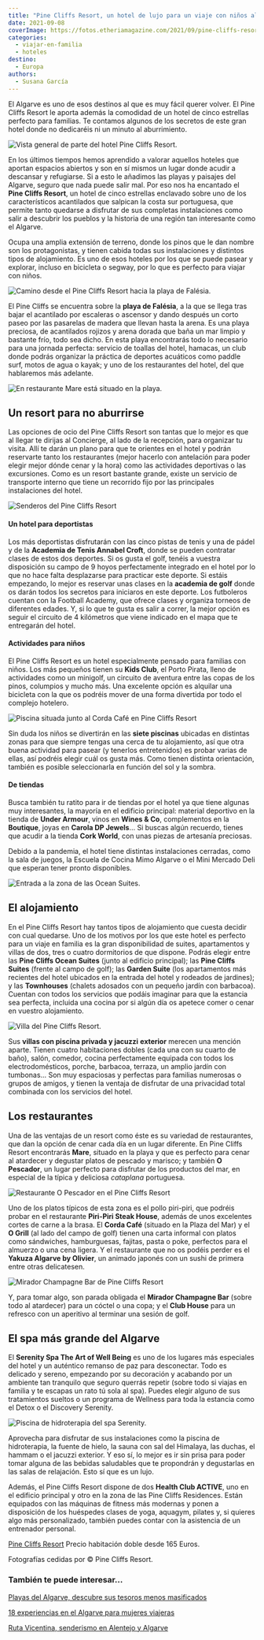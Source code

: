 ```yaml
---
title: "Pine Cliffs Resort, un hotel de lujo para un viaje con niños al Algarve"
date: 2021-09-08
coverImage: https://fotos.etheriamagazine.com/2021/09/pine-cliffs-resort-champagne-bar.jpg
categories: 
  - viajar-en-familia
  - hoteles
destino: 
  - Europa
authors: 
  - Susana García
---
```


El Algarve es uno de esos destinos al que es muy fácil querer volver. El Pine Cliffs Resort le aporta además la comodidad de un hotel de cinco estrellas perfecto para familias. Te contamos algunos de los secretos de este gran hotel donde no dedicaréis ni un minuto al aburrimiento.

![Vista general de parte del hotel Pine Cliffs Resort.](https://fotos.etheriamagazine.com/2021/09/Pine-cliffs-general.jpg "Vista general de parte del hotel Pine Cliffs Resort.")

En los últimos tiempos hemos aprendido a valorar aquellos hoteles que aportan espacios 
abiertos y son en sí mismos un lugar donde acudir a descansar y refugiarse. Si a esto le 
añadimos las playas y paisajes del Algarve, seguro que nada puede salir mal. Por eso nos 
ha encantado el **Pine Cliffs Resort**, un hotel de cinco estrellas enclavado sobre uno 
de los característicos acantilados que salpican la costa sur portuguesa, que permite 
tanto quedarse a disfrutar de sus completas instalaciones como salir a descubrir los 
pueblos y la historia de una región tan interesante como el Algarve. 

Ocupa una amplia extensión de terreno, donde los pinos que le dan nombre son los 
protagonistas, y tienen cabida todas sus instalaciones y distintos tipos de alojamiento. 
Es uno de esos hoteles por los que se puede pasear y explorar, incluso en bicicleta o 
segway, por lo que es perfecto para viajar con niños. 

![Camino desde el Pine Cliffs Resort hacia la playa de Falésia.](https://fotos.etheriamagazine.com/2021/09/pine-cliffs-resort-bajada-playa.jpg "Camino desde el Pine Cliffs Resort hacia la playa de Falésia.")

El Pine Cliffs se encuentra sobre la **playa de Falésia**, a la que se llega tras bajar 
el acantilado por escaleras o ascensor y dando después un corto paseo por las pasarelas 
de madera que llevan hasta la arena. Es una playa preciosa, de acantilados rojizos y 
arena dorada que baña un mar limpio y bastante frío, todo sea dicho. En esta playa 
encontrarás todo lo necesario para una jornada perfecta: servicio de toallas del hotel, 
hamacas, un club donde podrás organizar la práctica de deportes acuáticos como paddle 
surf, motos de agua o kayak; y uno de los restaurantes del hotel, del que hablaremos más 
adelante. 

![En restaurante Mare está situado en la playa.](https://fotos.etheriamagazine.com/2021/09/pine-cliffs-resort-restaurante-mare.jpg "El restaurante Mare está situado en la playa de Falésia.")

## Un resort para no aburrirse

Las opciones de ocio del Pine Cliffs Resort son tantas que lo mejor es que al llegar te 
dirijas al Concierge, al lado de la recepción, para organizar tu visita. Allí te darán 
un plano para que te orientes en el hotel y podrán reservarte tanto los restaurantes 
(mejor hacerlo con antelación para poder elegir mejor dónde cenar y la hora) como las 
actividades deportivas o las excursiones. Como es un resort bastante grande, existe un 
servicio de transporte interno que tiene un recorrido fijo por las principales 
instalaciones del hotel. 

![Senderos del Pine Cliffs Resort](https://fotos.etheriamagazine.com/2021/09/pine-cliffs-resort-paseo-pinos.jpg "El hotel está lleno de senderos entre pinos para dar agradables paseos a pie o en bicicleta.")

#### Un hotel para deportistas

Los más deportistas disfrutarán con las cinco pistas de tenis y una de pádel y de la 
**Academia de Tenis Annabel Croft**, donde se pueden contratar clases de estos dos 
deportes. Si os gusta el golf, tenéis a vuestra disposición su campo de 9 hoyos 
perfectamente integrado en el hotel por lo que no hace falta desplazarse para practicar 
este deporte. Si estáis empezando, lo mejor es reservar unas clases en la **academia de 
golf** donde os darán todos los secretos para iniciaros en este deporte. Los futboleros 
cuentan con la Football Academy, que ofrece clases y organiza torneos de diferentes 
edades. Y, si lo que te gusta es salir a correr, la mejor opción es seguir el circuito 
de 4 kilómetros que viene indicado en el mapa que te entregarán del hotel. 

#### Actividades para niños

El Pine Cliffs Resort es un hotel especialmente pensado para familias con niños. Los más 
pequeños tienen su **Kids Club**, el Porto Pirata, lleno de actividades como un 
minigolf, un circuito de aventura entre las copas de los pinos, columpios y mucho más. 
Una excelente opción es alquilar una bicicleta con la que os podréis mover de una forma 
divertida por todo el complejo hotelero. 

![Piscina situada junto al Corda Café en Pine Cliffs Resort](https://fotos.etheriamagazine.com/2021/09/pine-cliffs-corda-cafe.jpg "Piscina situada junto al Corda Café.")

Sin duda los niños se divertirán en las **siete piscinas** ubicadas en distintas zonas 
para que siempre tengas una cerca de tu alojamiento, así que otra buena actividad para 
pasear (y tenerlos entretenidos) es probar varias de ellas, así podréis elegir cuál os 
gusta más. Como tienen distinta orientación, también es posible seleccionarla en función 
del sol y la sombra. 

#### De tiendas

Busca también tu ratito para ir de tiendas por el hotel ya que tiene algunas muy 
interesantes, la mayoría en el edificio principal: material deportivo en la tienda de 
**Under Armour**, vinos en **Wines & Co**, complementos en la **Boutique**, joyas en 
**Carola DP Jewels**… Si buscas algún recuerdo, tienes que acudir a la tienda **Cork 
World**, con unas piezas de artesanía preciosas. 

Debido a la pandemia, el hotel tiene distintas instalaciones cerradas, como la sala de 
juegos, la Escuela de Cocina Mimo Algarve o el Mini Mercado Deli que esperan tener 
pronto disponibles. 

![Entrada a la zona de las Ocean Suites.](https://fotos.etheriamagazine.com/2021/09/pine-cliffs-resort-ocean-suites.jpg "Entrada a la zona de las Ocean Suites.")

## El alojamiento

En el Pine Cliffs Resort hay tantos tipos de alojamiento que cuesta decidir con cual 
quedarse. Uno de los motivos por los que este hotel es perfecto para un viaje en familia 
es la gran disponibilidad de suites, apartamentos y villas de dos, tres o cuatro 
dormitorios de que dispone. Podrás elegir entre las **Pine Cliffs Ocean Suites** (junto 
al edificio principal); las **Pine Cliffs Suites** (frente al campo de golf); las 
**Garden Suite** (los apartamentos más recientes del hotel ubicados en la entrada del 
hotel y rodeados de jardines); y las **Townhouses** (chalets adosados con un pequeño 
jardín con barbacoa). Cuentan con todos los servicios que podáis imaginar para que la 
estancia sea perfecta, incluida una cocina por si algún día os apetece comer o cenar en 
vuestro alojamiento. 

![Villa del Pine Cliffs Resort.](https://fotos.etheriamagazine.com/2021/09/pine-cliffs-resort-villa.jpg "Villa del Pine Cliffs Resort.")

Sus **villas con piscina privada y jacuzzi** **exterior** merecen una mención aparte. 
Tienen cuatro habitaciones dobles (cada una con su cuarto de baño), salón, comedor, 
cocina perfectamente equipada con todos los electrodomésticos, porche, barbacoa, 
terraza, un amplio jardín con tumbonas… Son muy espaciosas y perfectas para familias 
numerosas o grupos de amigos, y tienen la ventaja de disfrutar de una privacidad total 
combinada con los servicios del hotel. 

## Los restaurantes

Una de las ventajas de un resort como éste es su variedad de restaurantes, que dan la 
opción de cenar cada día en un lugar diferente. En Pine Cliffs Resort encontrarás 
**Mare**, situado en la playa y que es perfecto para cenar al atardecer y degustar 
platos de pescado y marisco; y también **O Pescador**, un lugar perfecto para disfrutar 
de los productos del mar, en especial de la típica y deliciosa _cataplana_ portuguesa. 

![Restaurante O Pescador en el Pine Cliffs Resort](https://fotos.etheriamagazine.com/2021/09/Pine-cliffs-Pescador.jpg "Restaurante O Pescador.")

Uno de los platos típicos de esta zona es el pollo piri-piri, que podréis probar en el 
restaurante **Piri-Piri Steak House**, además de unos excelentes cortes de carne a la 
brasa. El **Corda Café** (situado en la Plaza del Mar) y el **O Grill** (al lado del 
campo de golf) tienen una carta informal con platos como sándwiches, hamburguesas, 
fajitas, pasta o poke, perfectos para el almuerzo o una cena ligera. Y el restaurante 
que no os podéis perder es el **Yakuza Algarve by Olivier**, un animado japonés con un 
sushi de primera entre otras delicatesen. 

![Mirador Champagne Bar de Pine Cliffs Resort](https://fotos.etheriamagazine.com/2021/09/pine-cliffs-resort-champagne-bar.jpg "El Mirador Champagne Bar tiene una ubicación privilegiada.")

Y, para tomar algo, son parada obligada el **Mirador Champagne Bar** (sobre todo al 
atardecer) para un cóctel o una copa; y el **Club House** para un refresco con un 
aperitivo al terminar una sesión de golf. 

## El spa más grande del Algarve

El **Serenity Spa The Art of Well Being** es uno de los lugares más especiales del hotel 
y un auténtico remanso de paz para desconectar. Todo es delicado y sereno, empezando por 
su decoración y acabando por un ambiente tan tranquilo que seguro querrás repetir (sobre 
todo si viajas en familia y te escapas un rato tú sola al spa). Puedes elegir alguno de 
sus tratamientos sueltos o un programa de Wellness para toda la estancia como el Detox o 
el Discovery Serenity. 

![Piscina de hidroterapia del spa Serenity.](https://fotos.etheriamagazine.com/2021/09/pine-cliffs-resort-spa.jpg "Piscina de hidroterapia del Serenity Spa.")

Aprovecha para disfrutar de sus instalaciones como la piscina de hidroterapia, la fuente 
de hielo, la sauna con sal del Himalaya, las duchas, el hammam o el jacuzzi exterior. Y 
eso sí, lo mejor es ir sin prisa para poder tomar alguna de las bebidas saludables que 
te propondrán y degustarlas en las salas de relajación. Esto sí que es un lujo. 

Además, el Pine Cliffs Resort dispone de dos **Health Club ACTIVE**, uno en el edificio 
principal y otro en la zona de las Pine Cliffs Residences. Están equipados con las 
máquinas de fitness más modernas y ponen a disposición de los huéspedes clases de yoga, 
aquagym, pilates y, si quieres algo más personalizado, también puedes contar con la 
asistencia de un entrenador personal. 

[Pine Cliffs Resort](https://www.pinecliffs.com/en/) Precio habitación doble desde 165 
Euros. 

Fotografías cedidas por © Pine Cliffs Resort. 

### También te puede interesar...

[Playas del Algarve, descubre sus tesoros menos 
masificados](https://etheriamagazine.com/2020/06/19/viajar-sola-playas-tranquilas-para-disfrutar-del-algarve/) 

[18 experiencias en el Algarve para mujeres 
viajeras](https://etheriamagazine.com/2020/08/07/18-experiencias-si-viajas-sola-al-algarve/) 

[Ruta Vicentina, senderismo en Alentejo y 
Algarve](https://etheriamagazine.com/2018/07/25/ruta-vicentina-en-alentejo-y-algarve-mujeres-aventura-portugal/)
